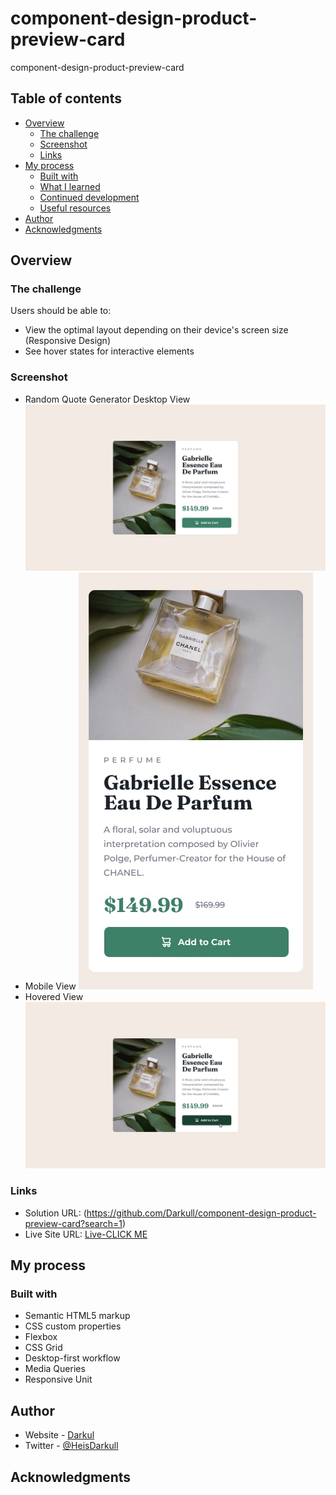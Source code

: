 # component-design-product-preview-card

component-design-product-preview-card

## Table of contents

- [Overview](#overview)
  - [The challenge](#the-challenge)
  - [Screenshot](#screenshot)
  - [Links](#links)
- [My process](#my-process)
  - [Built with](#built-with)
  - [What I learned](#what-i-learned)
  - [Continued development](#continued-development)
  - [Useful resources](#useful-resources)
- [Author](#author)
- [Acknowledgments](#acknowledgments)

## Overview

### The challenge

Users should be able to:

- View the optimal layout depending on their device's screen size (Responsive Design)
- See hover states for interactive elements

### Screenshot

- Random Quote Generator Desktop View
  ![PC View](https://github.com/Darkull/component-design-product-preview-card/blob/main/design/desktop-design.jpg?raw=true)
- Mobile View
  ![Mobile View](https://github.com/Darkull/component-design-product-preview-card/blob/main/design/mobile-design.jpg?raw=true)
- Hovered View
  ![Hovered View](https://github.com/Darkull/component-design-product-preview-card/blob/main/design/active-states.jpg?raw=true)

### Links

- Solution URL: (https://github.com/Darkull/component-design-product-preview-card?search=1)
- Live Site URL: <a href="https://component-design-product-preview-card.netlify.app//" target="_blank">Live-CLICK ME</a>

## My process

### Built with

- Semantic HTML5 markup
- CSS custom properties
- Flexbox
- CSS Grid
- Desktop-first workflow
- Media Queries
- Responsive Unit

## Author

- Website - [Darkul](https://github.com/Darkull)
- Twitter - [@HeisDarkull](https://twitter.com/HeisDarkull)

## Acknowledgments
